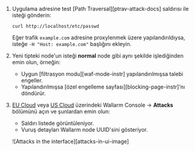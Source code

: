 1. Uygulama adresine test [Path Traversal][ptrav-attack-docs] saldırısı ile isteği gönderin:

    ```
    curl http://localhost/etc/passwd
    ```

    Eğer trafik `example.com` adresine proxylenmek üzere yapılandırıldıysa, isteğe `-H "Host: example.com"` başlığını ekleyin.
1. Yeni tipteki node'un isteği **normal** node gibi aynı şekilde işlediğinden emin olun, örneğin:

    * Uygun [filtrasyon modu][waf-mode-instr] yapılandırılmışsa talebi engeller.
    * Yapılandırılmışsa [özel engelleme sayfası][blocking-page-instr]'nı döndürür.
2. [EU Cloud](https://my.wallarm.com/attacks) veya [US Cloud](https://us1.my.wallarm.com/attacks) üzerindeki Wallarm Console → **Attacks** bölümünü açın ve şunlardan emin olun:

    * Saldırı listede görüntüleniyor.
    * Vuruş detayları Wallarm node UUID'sini gösteriyor.

    ![Attacks in the interface][attacks-in-ui-image]